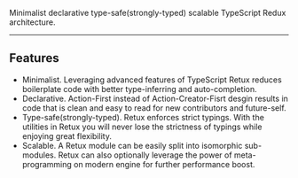 Minimalist declarative type-safe(strongly-typed) scalable TypeScript Redux architecture.

<hr class="read-more" />

## Features

- Minimalist. Leveraging advanced features of TypeScript Retux reduces boilerplate code with better type-inferring and auto-completion.
- Declarative. Action-First instead of Action-Creator-Fisrt desgin results in code that is clean and easy to read for new contributors and future-self.
- Type-safe(strongly-typed). Retux enforces strict typings. With the utilities in Retux you will never lose the strictness of typings while enjoying great flexibility.
- Scalable. A Retux module can be easily split into isomorphic sub-modules. Retux can also optionally leverage the power of meta-programming on modern engine for further performance boost.
